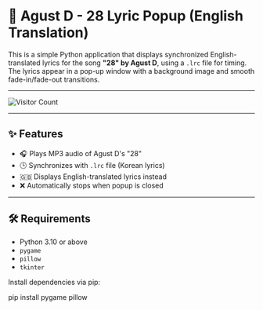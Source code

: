 # 🎵 Agust D - 28 Lyric Popup (English Translation)

This is a simple Python application that displays synchronized English-translated lyrics for the song **"28" by Agust D**, using a `.lrc` file for timing. The lyrics appear in a pop-up window with a background image and smooth fade-in/fade-out transitions.

---

![Visitor Count](https://hits.dwyl.com/1nnocentia/agustd-28.svg)

---

## ✨ Features

- 🎧 Plays MP3 audio of Agust D's "28"
- 🕒 Synchronizes with `.lrc` file (Korean lyrics)
- 🇬🇧 Displays English-translated lyrics instead
- ❌ Automatically stops when popup is closed

---
## 🛠 Requirements

- Python 3.10 or above
- `pygame`
- `pillow`
- `tkinter`

Install dependencies via pip:

pip install pygame pillow
